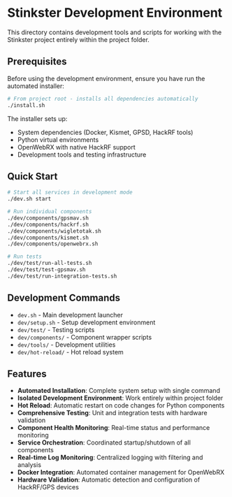 # Stinkster Development Environment

This directory contains development tools and scripts for working with the Stinkster project entirely within the project folder.

## Prerequisites

Before using the development environment, ensure you have run the automated installer:

```bash
# From project root - installs all dependencies automatically
./install.sh
```

The installer sets up:
- System dependencies (Docker, Kismet, GPSD, HackRF tools)
- Python virtual environments
- OpenWebRX with native HackRF support
- Development tools and testing infrastructure

## Quick Start

```bash
# Start all services in development mode
./dev.sh start

# Run individual components
./dev/components/gpsmav.sh
./dev/components/hackrf.sh
./dev/components/wigletotak.sh
./dev/components/kismet.sh
./dev/components/openwebrx.sh

# Run tests
./dev/test/run-all-tests.sh
./dev/test/test-gpsmav.sh
./dev/test/run-integration-tests.sh
```

## Development Commands

- `dev.sh` - Main development launcher
- `dev/setup.sh` - Setup development environment
- `dev/test/` - Testing scripts
- `dev/components/` - Component wrapper scripts
- `dev/tools/` - Development utilities
- `dev/hot-reload/` - Hot reload system

## Features

- **Automated Installation**: Complete system setup with single command
- **Isolated Development Environment**: Work entirely within project folder
- **Hot Reload**: Automatic restart on code changes for Python components
- **Comprehensive Testing**: Unit and integration tests with hardware validation
- **Component Health Monitoring**: Real-time status and performance monitoring
- **Service Orchestration**: Coordinated startup/shutdown of all components
- **Real-time Log Monitoring**: Centralized logging with filtering and analysis
- **Docker Integration**: Automated container management for OpenWebRX
- **Hardware Validation**: Automatic detection and configuration of HackRF/GPS devices